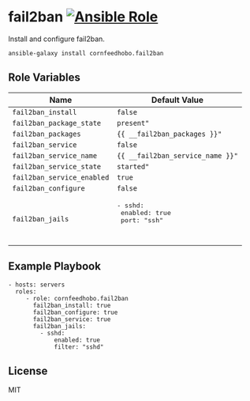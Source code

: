 fail2ban [![Ansible Role](https://img.shields.io/ansible/role/d/34101.svg)](https://galaxy.ansible.com/cornfeedhobo/fail2ban)
========

Install and configure fail2ban.

    ansible-galaxy install cornfeedhobo.fail2ban

Role Variables
--------------

|Name|Default Value|
|-|-|
| `fail2ban_install` | `false` |
| `fail2ban_package_state` | `present"` |
| `fail2ban_packages` | `{{ __fail2ban_packages }}"` |
| `fail2ban_service` | `false` |
| `fail2ban_service_name` | `{{ __fail2ban_service_name }}"` |
| `fail2ban_service_state` | `started"` |
| `fail2ban_service_enabled` | `true` |
| `fail2ban_configure` | `false` |
| `fail2ban_jails` | <pre>- sshd:<br/>    enabled: true<br/>    port: "ssh"<pre> |

Example Playbook
----------------

    - hosts: servers
      roles:
         - role: cornfeedhobo.fail2ban
           fail2ban_install: true
           fail2ban_configure: true
           fail2ban_service: true
           fail2ban_jails:
             - sshd:
                 enabled: true
                 filter: "sshd"

License
-------

MIT
